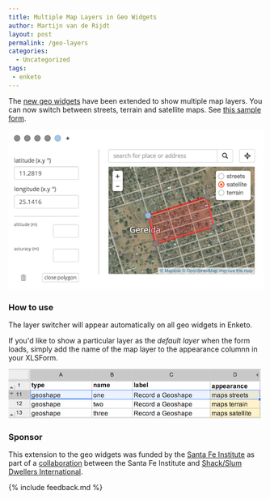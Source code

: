```yaml
---
title: Multiple Map Layers in Geo Widgets
author: Martijn van de Rijdt
layout: post
permalink: /geo-layers
categories:
  - Uncategorized
tags:
 - enketo
---
```


The [new geo widgets](/geo) have been extended to show multiple map layers. You can now switch between streets, terrain and satellite maps. See [this sample form](https://geo.enketo.org/webform).

[![Screenshot of Geo Widgets Sample Form](../files/2014/07/geo-widget-layers.png "Screenshot of Geo Widgets layercontrol")](https://geo.enketo.org/webform)

### How to use

The layer switcher will appear automatically on all geo widgets in Enketo. 

If you'd like to show a particular layer as the _default layer_ when the form loads, simply add the name of the map layer to the appearance columnn in your XLSForm. 

![Screenshot of Geo Widgets XLS Form that loads a default map layer](../files/2014/07/geo-widget-layers-xlsform.png "Screenshot of Geo Widgets XLS Form that loads a default map layer")

### Sponsor

This extension to the geo widgets was funded by the [Santa Fe Institute](http://www.santafe.edu) as part of a [collaboration](http://www.santafe.edu/news/item/gates-slums-announce/) between the Santa Fe Institute and [Shack/Slum Dwellers International](http://www.sdinet.org/). 

{% include feedback.md %}

